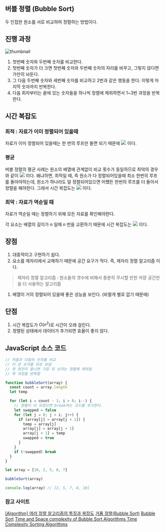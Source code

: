 ## 버블 정렬 (Bubble Sort)

두 인접한 원소를 서로 비교하여 정렬하는 방법이다.

## 진행 과정

![thumbnail](/posts/photo/8/bubble_sort.png)

1. 첫번째 숫자와 두번째 숫자를 비교한다.
2. 첫번째 숫자가 더 크면 첫번째 숫자와 두번째 숫자의 자리를 바꾸고, 그렇지 않다면 가만히 놔둔다.
3. 그 다음 두번째 숫자와 세번째 숫자를 비교하고 2번과 같은 행동을 한다. 이렇게 마지막 숫자까지 반복한다.
4. 다음 회차부터는 끝에 있는 숫자들을 하나씩 정렬에 제외하면서 1~3번 과정을 반복한다.

## 시간 복잡도

### 최적 : 자료가 이미 정렬되어 있을때

자료가 이미 정렬되어 있을때는 한 번의 루프만 돌면 되기 때문에 <img src="https://latex.codecogs.com/svg.latex?O(n)"/> 이다.

### 평균

버블 정렬의 평균 사례는 원소의 배열에 관계없이 비교 횟수가 동일하므로 최악의 경우와 같이 <img src="https://latex.codecogs.com/svg.latex?O(n^2)"/> 이다.
왜냐하면, 최적일 때, 즉 원소가 다 정렬되어있을때 최소 한번의 루프를 돌아야하는데,
원소가 하나라도 덜 정렬되어있으면 어쨌든 한번의 루프를 더 돌아서 정렬을 해야한다.
그래서 시간 복잡도는 <img src="https://latex.codecogs.com/svg.latex?O(n^2)"/> 이다.

### 최악 : 자료가 역순일 때

자료가 역순일 때는 정렬하기 위해 모든 자료를 확인해야한다.

각 요소는 배열의 길이가 n 일때 n 번을 교환하기 때문에 시간 복잡도는 <img src="https://latex.codecogs.com/svg.latex?O(n^2)"/> 이다.

## 장점

1. 대중적이고 구현하기 쉽다.
2. 요소를 제자리에서 교체하기 때문에 공간 요구가 적다. 즉, 제자리 정렬 알고리즘 이다.

> 제자리 정렬 알고리즘 : 원소들의 갯수에 비해서 충분히 무시할 만한 저장 공간만을 더 사용하는 알고리즘

1. 배열이 거의 정렬되어 있을때 좋은 성능을 보인다. (바뀔게 별로 없기 때문에)

## 단점

1. 시간 복잡도가 $O(n^2)$로 시간이 오래 걸린다.
2. 정렬된 상태에서 데이터가 추가되면 효율이 좋지 않다.

## JavaScript 소스 코드

```js
// 처음과 다음의 숫자를 비교
// 더 큰 숫자를 뒤로 보냄
// 첫 회전이 끝나면 가장 뒤 숫자는 정렬에 제외됨
// 위 과정을 반복함

function bubbleSort(array) {
  const count = array.length
  let temp

  for (let i = count - 1; i > 0; i--) {
    // 정렬이 다 되었으면 break하는 코드를 추가한다.
    let swapped = false
    for (let j = 0; j < i; j++) {
      if (array[j] > array[j + 1]) {
        temp = array[j]
        array[j] = array[j + 1]
        array[j + 1] = temp
        swapped = true
      }
    }
    if (!swapped) break
  }
}

let array = [10, 2, 5, 8, 7]

bubbleSort(array)

console.log(array) // [2, 5, 7, 8, 10]
```

### 참고 사이트

[[Algorithm] 여러 정렬 알고리즘의 특징과 복잡도](https://jbhs7014.tistory.com/180)
[거품 정렬(Bubble Sort)](https://gyoogle.dev/blog/algorithm/Bubble%20Sort.html)
[Bubble Sort](https://big-o.io/algorithms/comparison/bubble-sort/)
[Time and Space complexity of Bubble Sort Algorithms Time Complexity Sorting Algorithms](https://iq.opengenus.org/time-space-complexity-bubble-sort/)
